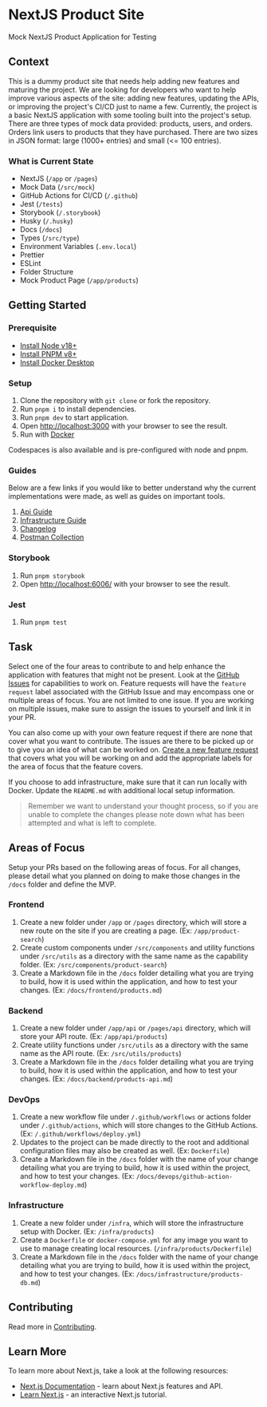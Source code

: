 # NextJS Product Site

Mock NextJS Product Application for Testing

## Context

This is a dummy product site that needs help adding new features and maturing the project. We are looking for developers who want to help improve various aspects of the site: adding new features, updating the APIs, or improving the project's CI/CD just to name a few. Currently, the project is a basic NextJS application with some tooling built into the project's setup. There are three types of mock data provided: products, users, and orders. Orders link users to products that they have purchased. There are two sizes in JSON format: large (1000+ entries) and small (<= 100 entries).

### What is Current State

- NextJS (`/app` or `/pages`)
- Mock Data (`/src/mock`)
- GitHub Actions for CI/CD (`/.github`)
- Jest (`/tests`)
- Storybook (`/.storybook`)
- Husky (`/.husky`)
- Docs (`/docs`)
- Types (`/src/type`)
- Environment Variables (`.env.local`)
- Prettier
- ESLint
- Folder Structure
- Mock Product Page (`/app/products`)

## Getting Started

### Prerequisite

- [Install Node v18+](https://nodejs.org/en/learn/getting-started/how-to-install-nodejs)
- [Install PNPM v8+](https://pnpm.io/installation)
- [Install Docker Desktop](https://www.docker.com/products/docker-desktop)

### Setup

1. Clone the repository with `git clone` or fork the repository.
2. Run `pnpm i` to install dependencies.
3. Run `pnpm dev` to start application.
4. Open [http://localhost:3000](http://localhost:3000) with your browser to see the result.
5. Run with [Docker](./docs/infrastructure/docker/docker-commands.md)

Codespaces is also available and is pre-configured with node and pnpm.

### Guides

Below are a few links if you would like to better understand why the current implementations were made, as well as guides on important tools.

1. [Api Guide](docs/backend/index.md)
2. [Infrastructure Guide](docs/infrastructure/index.md)
3. [Changelog](changelog.md)
4. [Postman Collection](./docs/collections/post-man-collection.md)

### Storybook

1. Run `pnpm storybook`
2. Open [http://localhost:6006/](http://localhost:6006/) with your browser to see the result.

### Jest

1. Run `pnpm test`

## Task

Select one of the four areas to contribute to and help enhance the application with features that might not be present. Look at the [GitHub Issues](https://github.com/jhanke00/next-product-site/issues) for capabilities to work on. Feature requests will have the `feature request` label associated with the GitHub Issue and may encompass one or multiple areas of focus. You are not limited to one issue. If you are working on multiple issues, make sure to assign the issues to yourself and link it in your PR.

You can also come up with your own feature request if there are none that cover what you want to contribute. The issues are there to be picked up or to give you an idea of what can be worked on. [Create a new feature request](https://github.com/jhanke00/next-product-site/issues/new?assignees=&labels=feature+request&projects=&template=FEATURE_REQUEST.yml&title=%5BNew+Feature%5D%3A+) that covers what you will be working on and add the appropriate labels for the area of focus that the feature covers.

If you choose to add infrastructure, make sure that it can run locally with Docker. Update the `README.md` with additional local setup information.

> Remember we want to understand your thought process, so if you are unable to complete the changes please note down what has been attempted and what is left to complete.

## Areas of Focus

Setup your PRs based on the following areas of focus. For all changes, please detail what you planned on doing to make those changes in the `/docs` folder and define the MVP.

### Frontend

1. Create a new folder under `/app` or `/pages` directory, which will store a new route on the site if you are creating a page. (Ex: `/app/product-search`)
2. Create custom components under `/src/components` and utility functions under `/src/utils` as a directory with the same name as the capability folder. (Ex: `/src/components/product-search`)
3. Create a Markdown file in the `/docs` folder detailing what you are trying to build, how it is used within the application, and how to test your changes. (Ex: `/docs/frontend/products.md`)

### Backend

1. Create a new folder under `/app/api` or `/pages/api` directory, which will store your API route. (Ex: `/app/api/products`)
2. Create utility functions under `/src/utils` as a directory with the same name as the API route. (Ex: `/src/utils/products`)
3. Create a Markdown file in the `/docs` folder detailing what you are trying to build, how it is used within the application, and how to test your changes. (Ex: `/docs/backend/products-api.md`)

### DevOps

1. Create a new workflow file under `/.github/workflows` or actions folder under `/.github/actions`, which will store changes to the GitHub Actions. (Ex: `/.github/workflows/deploy.yml`)
2. Updates to the project can be made directly to the root and additional configuration files may also be created as well. (Ex: `Dockerfile`)
3. Create a Markdown file in the `/docs` folder with the name of your change detailing what you are trying to build, how it is used within the project, and how to test your changes. (Ex: `/docs/devops/github-action-workflow-deploy.md`)

### Infrastructure

1. Create a new folder under `/infra`, which will store the infrastructure setup with Docker. (Ex: `/infra/products`)
2. Create a `Dockerfile` or `docker-compose.yml` for any image you want to use to manage creating local resources. (`/infra/products/Dockerfile`)
3. Create a Markdown file in the `/docs` folder with the name of your change detailing what you are trying to build, how it is used within the project, and how to test your changes. (Ex: `/docs/infrastructure/products-db.md`)

## Contributing

Read more in [Contributing](./CONTRIBUTING.md).

## Learn More

To learn more about Next.js, take a look at the following resources:

- [Next.js Documentation](https://nextjs.org/docs) - learn about Next.js features and API.
- [Learn Next.js](https://nextjs.org/learn) - an interactive Next.js tutorial.
